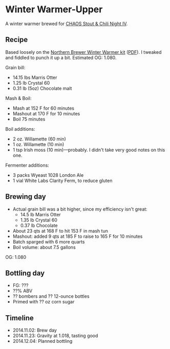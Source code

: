 # Winter Warmer-Upper
A winter warmer brewed for [CHAOS Stout & Chili Night IV](http://www.chaosbrewclub.net/event/stout-chili-night-iv).

## Recipe
Based loosely on the [Northern Brewer Winter Warmer kit](http://www.northernbrewer.com/shop/winter-warmer-all-grain-kit.html) ([PDF](AG-WinterWarmer.pdf)). I tweaked and fiddled to punch it up a bit. Estimated OG: 1.080.

Grain bill:
* 14.15 lbs Marris Otter
* 1.25 lb Crystal 60
* 0.31 lb (5oz) Chocolate malt

Mash & Boil:
* Mash at 152 F for 60 minutes
* Mashout at 170 F for 10 minutes
* Boil 75 minutes

Boil additions:
* 2 oz. Willamette (60 min)
* 1 oz. Willamette (10 min)
* 1 tsp Irish moss (10 min)—probably. I didn't take very good notes on this one.

Fermenter additions:
* 3 packs Wyeast 1028 London Ale
* 1 vial White Labs Clarity Ferm, to reduce gluten


## Brewing day
* Actual grain bill was a bit higher, since my efficiency isn't great:
  * 14.5 lb Marris Otter
  * 1.35 lb Crystal 60
  * 0.37 lb Chocolate
* About 23 qts at 168 F to hit 153 F in mash tun
* Mashout: added 9 qts at 185 F to raise to 165 F for 10 minutes
* Batch sparged with 6 more quarts
* Boil volume: about 7.5 gallons

OG: 1.080

## Bottling day
* FG: ???
* ??% ABV
* ?? bombers and ?? 12-ounce bottles
* Primed with ?? oz corn sugar

## Timeline
* 2014.11.02: Brew day
* 2014.11.23: Gravity at 1.018, tasting good
* 2014.12.04: Planned bottling

